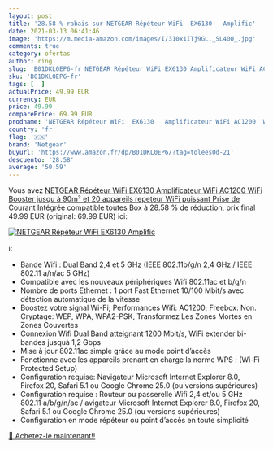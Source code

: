```yaml
---
layout: post
title: '28.58 % rabais sur NETGEAR Répéteur WiFi  EX6130   Amplific'
date: 2021-03-13 06:41:46
image: 'https://m.media-amazon.com/images/I/310x1ITj9GL._SL400_.jpg'
comments: true
category: ofertas
author: ring
slug: 'B01DKL0EP6-fr NETGEAR Répéteur WiFi EX6130 Amplificateur WiFi AC1200...'
sku: 'B01DKL0EP6-fr'
tags: [  ]
actualPrice: 49.99 EUR
currency: EUR
price: 49.99
comparePrice: 69.99 EUR
prodname: 'NETGEAR Répéteur WiFi  EX6130   Amplificateur WiFi AC1200  WiFi Booster  jusqu à 90m² et 20 appareils  repeteur WiFi puissant   Prise de Courant Intégrée  compatible toutes Box'
country: 'fr'
flag: '🇫🇷'
brand: 'Netgear'
buyurl: 'https://www.amazon.fr/dp/B01DKL0EP6/?tag=tolees0d-21'
descuento: '28.58'
average: '50.59'
---
```


Vous avez [NETGEAR Répéteur WiFi  EX6130   Amplificateur WiFi AC1200  WiFi Booster  jusqu à 90m² et 20 appareils  repeteur WiFi puissant   Prise de Courant Intégrée  compatible toutes Box](https://www.amazon.fr/dp/B01DKL0EP6/?tag=tolees0d-21)  à  28.58 % de réduction, prix final  49.99 EUR (original: 69.99 EUR) ici:

[![NETGEAR Répéteur WiFi  EX6130   Amplific](https://m.media-amazon.com/images/I/310x1ITj9GL._SL400_.jpg)](https://www.amazon.fr/dp/B01DKL0EP6/?tag=tolees0d-21)

ℹ️:

- Bande Wifi : Dual Band 2,4 et 5 GHz (IEEE 802.11b/g/n 2,4 GHz / IEEE 802.11 a/n/ac 5 GHz)
- Compatible avec les nouveaux périphériques Wifi 802.11ac et b/g/n
- Nombre de ports Ethernet : 1 port Fast Ethernet 10/100 Mbit/s avec détection automatique de la vitesse
- Boostez votre signal Wi-Fi; Performances Wifi: AC1200; Freebox: Non. Cryptage: WEP, WPA, WPA2-PSK, Transformez Les Zones Mortes en Zones Couvertes
- Connexion Wifi Dual Band atteignant 1200 Mbit/s, WiFi extender bi-bandes jusquà 1,2 Gbps
- Mise à jour 802.11ac simple grâce au mode point d’accès
- Fonctionne avec les appareils prenant en charge la norme WPS : (Wi-Fi Protected Setup)
- Configuration requise: Navigateur Microsoft Internet Explorer 8.0, Firefox 20, Safari 5.1 ou Google Chrome 25.0 (ou versions supérieures)
- Configuration requise : Routeur ou passerelle Wifi 2,4 et/ou 5 GHz 802.11 a/b/g/n/ac / avigateur Microsoft Internet Explorer 8.0, Firefox 20, Safari 5.1 ou Google Chrome 25.0 (ou versions supérieures)
- Configuration en mode répéteur ou point d’accès en toute simplicité

[🛒 Achetez-le maintenant!!](https://www.amazon.fr/dp/B01DKL0EP6/?tag=tolees0d-21)
